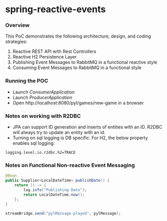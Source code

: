 # spring-reactive-events

### Overview

This PoC demonstrates the following architecture, design, and coding strategies:

1. Reactive REST API with Rest Controllers
2. Reactive H2 Persistence Layer
3. Publishing Event Messages to RabbitMQ in a functional reactive style
4. Consuming Event Messages to RabbitMQ in a functional style

### Running the POC
* Launch _ConsumerApplication_
* Launch _ProducerApplication_
* Open http://localhost:8080/pyl/games/new-game in a browser

### Notes on working with R2DBC

* JPA can support ID generation and inserts of entities with an ID. R2DBC will always try to update an entity with an id.
* Turning on sql logging is DB specific.  For H2, the below property enables sql logging:
```text
logging.level.io.r2dbc.h2=TRACE
```

### Notes on Functional Non-reactive Event Messaging

```java
@Bean
public Supplier<LocalDateTime> publishDate() {
    return () -> {
        log.info("Publishing Date");
        return LocalDateTime.now();
    };
}
```

```java
streamBridge.send("pylMessage-played", pylMessage);
```
